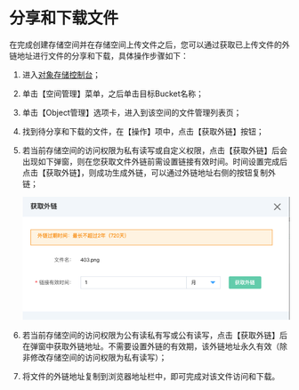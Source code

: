 
# 分享和下载文件

在完成创建存储空间并在存储空间上传文件之后，您可以通过获取已上传文件的外链地址进行文件的分享和下载，具体操作步骤如下：

1. 进入[对象存储控制台](https://oss-console.jdcloud.com/space)；

2. 单击【空间管理】菜单，之后单击目标Bucket名称；

3. 单击【Object管理】选项卡，进入到该空间的文件管理列表页；

4. 找到待分享和下载的文件，在【操作】项中，点击【获取外链】按钮；

5. 若当前存储空间的访问权限为私有读写或自定义权限，点击【获取外链】后会出现如下弹窗，则在您获取文件外链前需设置链接有效时间。时间设置完成后点击【获取外链】，则成功生成外链，可以通过外链地址右侧的按钮复制外链；

   ![有效期](../../../../image/Object-Storage-Service/OSS-016.png)

6. 若当前存储空间的访问权限为公有读私有写或公有读写，点击【获取外链】后在弹窗中获取外链地址。不需要设置外链的有效期，该外链地址永久有效（除非修改存储空间的访问权限为私有读写）；

7. 将文件的外链地址复制到浏览器地址栏中，即可完成对该文件访问和下载。
